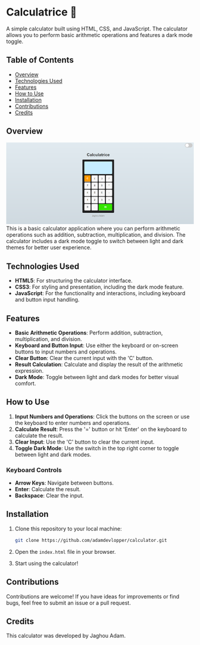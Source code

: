 # Calculatrice 🧮

A simple calculator built using HTML, CSS, and JavaScript. The calculator allows you to perform basic arithmetic operations and features a dark mode toggle.

## Table of Contents
- [Overview](#overview)
- [Technologies Used](#technologies-used)
- [Features](#features)
- [How to Use](#how-to-use)
- [Installation](#installation)
- [Contributions](#contributions)
- [Credits](#credits)

## Overview
![Calculator](./calculatrice/calcul.png)
This is a basic calculator application where you can perform arithmetic operations such as addition, subtraction, multiplication, and division. The calculator includes a dark mode toggle to switch between light and dark themes for better user experience.

## Technologies Used

- **HTML5**: For structuring the calculator interface.
- **CSS3**: For styling and presentation, including the dark mode feature.
- **JavaScript**: For the functionality and interactions, including keyboard and button input handling.

## Features

- **Basic Arithmetic Operations**: Perform addition, subtraction, multiplication, and division.
- **Keyboard and Button Input**: Use either the keyboard or on-screen buttons to input numbers and operations.
- **Clear Button**: Clear the current input with the 'C' button.
- **Result Calculation**: Calculate and display the result of the arithmetic expression.
- **Dark Mode**: Toggle between light and dark modes for better visual comfort.

## How to Use

1. **Input Numbers and Operations**: Click the buttons on the screen or use the keyboard to enter numbers and operations.
2. **Calculate Result**: Press the '=' button or hit 'Enter' on the keyboard to calculate the result.
3. **Clear Input**: Use the 'C' button to clear the current input.
4. **Toggle Dark Mode**: Use the switch in the top right corner to toggle between light and dark modes.

### Keyboard Controls

- **Arrow Keys**: Navigate between buttons.
- **Enter**: Calculate the result.
- **Backspace**: Clear the input.

## Installation

1. Clone this repository to your local machine:

    ```bash
    git clone https://github.com/adamdevlopper/calculator.git
    ```

2. Open the `index.html` file in your browser.

3. Start using the calculator!

## Contributions

Contributions are welcome! If you have ideas for improvements or find bugs, feel free to submit an issue or a pull request.

## Credits

This calculator was developed by Jaghou Adam.
